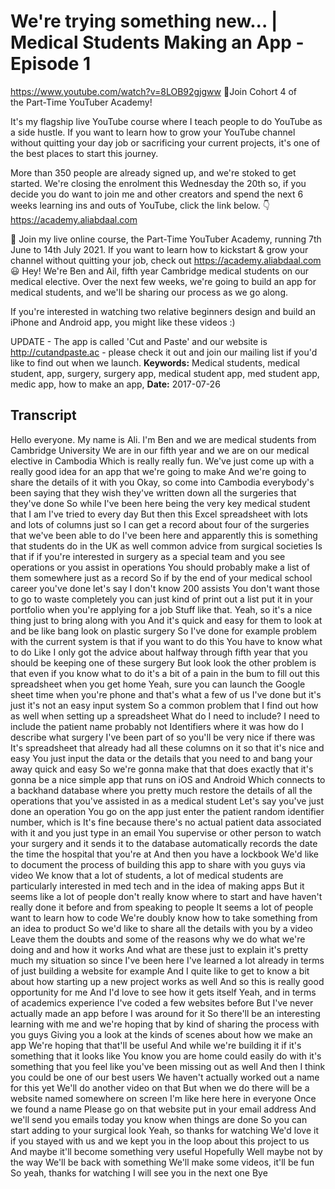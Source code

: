 # We're trying something new... | Medical Students Making an App - Episode 1
https://www.youtube.com/watch?v=8LOB92gjgww
🚀Join Cohort 4 of the Part-Time YouTuber Academy!

It's my flagship live YouTube course where I teach people to do YouTube as a side hustle. If you want to learn how to grow your YouTube channel without quitting your day job or sacrificing your current projects, it's one of the best places to start this journey.

More than 350 people are already signed up, and we're stoked to get started. We're closing the enrolment this Wednesday the 20th so, if you decide you do want to join me and other creators and spend the next 6 weeks learning ins and outs of YouTube, click the link below. 👇
https://academy.aliabdaal.com

🚀 Join my live online course, the Part-Time YouTuber Academy, running 7th June to 14th July 2021. If you want to learn how to kickstart & grow your channel without quitting your job, check out https://academy.aliabdaal.com 😃
Hey! We're Ben and Ail, fifth year Cambridge medical students on our medical elective. Over the next few weeks, we're going to build an app for medical students, and we'll be sharing our process as we go along. 

If you're interested in watching two relative beginners design and build an iPhone and Android app, you might like these videos :)

UPDATE - The app is called 'Cut and Paste' and our website is http://cutandpaste.ac - please check it out and join our mailing list if you'd like to find out when we launch.
**Keywords:** Medical students, medical student, app, surgery, surgery app, medical student app, med student app, medic app, how to make an app, 
**Date:** 2017-07-26

## Transcript
 Hello everyone. My name is Ali. I'm Ben and we are medical students from Cambridge University We are in our fifth year and we are on our medical elective in Cambodia Which is really really fun. We've just come up with a really good idea for an app that we're going to make And we're going to share the details of it with you Okay, so come into Cambodia everybody's been saying that they wish they've written down all the surgeries that they've done So while I've been here being the very key medical student that I am I've tried to every day But then this Excel spreadsheet with lots and lots of columns just so I can get a record about four of the surgeries that we've been able to do I've been here and apparently this is something that students do in the UK as well common advice from surgical societies Is that if if you're interested in surgery as a special team and you see operations or you assist in operations You should probably make a list of them somewhere just as a record So if by the end of your medical school career you've done let's say I don't know 200 assists You don't want those to go to waste completely you can just kind of print out a list put it in your portfolio when you're applying for a job Stuff like that. Yeah, so it's a nice thing just to bring along with you And it's quick and easy for them to look at and be like bang look on plastic surgery So I've done for example problem with the current system is that if you want to do this You have to know what to do Like I only got the advice about halfway through fifth year that you should be keeping one of these surgery But look look the other problem is that even if you know what to do it's a bit of a pain in the bum to fill out this spreadsheet when you get home Yeah, sure you can launch the Google sheet time when you're phone and that's what a few of us I've done but it's just it's not an easy input system So a common problem that I find out how as well when setting up a spreadsheet What do I need to include? I need to include the patient name probably not Identifiers where it was how do I describe what surgery I've been part of so you'll be very nice if there was It's spreadsheet that already had all these columns on it so that it's nice and easy You just input the data or the details that you need to and bang your away quick and easy So we're gonna make that that does exactly that it's gonna be a nice simple app that runs on iOS and Android Which connects to a backhand database where you pretty much restore the details of all the operations that you've assisted in as a medical student Let's say you've just done an operation You go on the app just enter the patient random identifier number, which is It's fine because there's no actual patient data associated with it and you just type in an email You supervise or other person to watch your surgery and it sends it to the database automatically records the date the time the hospital that you're at And then you have a lockbook We'd like to document the process of building this app to share with you guys via video We know that a lot of students, a lot of medical students are particularly interested in med tech and in the idea of making apps But it seems like a lot of people don't really know where to start and have haven't really done it before and from speaking to people It seems a lot of people want to learn how to code We're doubly know how to take something from an idea to product So we'd like to share all the details with you by a video Leave them the doubts and some of the reasons why we do what we're doing and and how it works And what are these just to explain it's pretty much my situation so since I've been here I've learned a lot already in terms of just building a website for example And I quite like to get to know a bit about how starting up a new project works as well And so this is really good opportunity for me And I'd love to see how it gets itself Yeah, and in terms of academics experience I've coded a few websites before But I've never actually made an app before I was around for it So there'll be an interesting learning with me and we're hoping that by kind of sharing the process with you guys Giving you a look at the kinds of scenes about how we make an app We're hoping that that'll be useful And while we're building it if it's something that it looks like You know you are home could easily do with it's something that you feel like you've been missing out as well And then I think you could be one of our best users We haven't actually worked out a name for this yet We'll do another video on that But when we do there will be a website named somewhere on screen I'm like here here in everyone Once we found a name Please go on that website put in your email address And we'll send you emails today you know when things are done So you can start adding to your surgical look Yeah, so thanks for watching We'd love it if you stayed with us and we kept you in the loop about this project to us And maybe it'll become something very useful Hopefully Well maybe not by the way We'll be back with something We'll make some videos, it'll be fun So yeah, thanks for watching I will see you in the next one Bye
